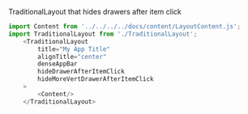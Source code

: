 

TraditionalLayout that hides drawers after item click
```js
import Content from '../../../../docs/content/LayoutContent.js';
import TraditionalLayout from './TraditionalLayout';
	<TraditionalLayout
		title="My App Title"
		alignTitle="center"
		denseAppBar
		hideDrawerAfterItemClick
		hideMoreVertDrawerAfterItemClick
	>
		<Content/>   
	</TraditionalLayout>
```